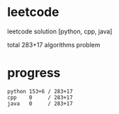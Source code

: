# leetcode
leetcode solution [python, cpp, java]

total 283+17 algorithms problem
# progress	
	python 153+6 / 283+17
	cpp    0     / 283+17
	java   0     / 283+17
